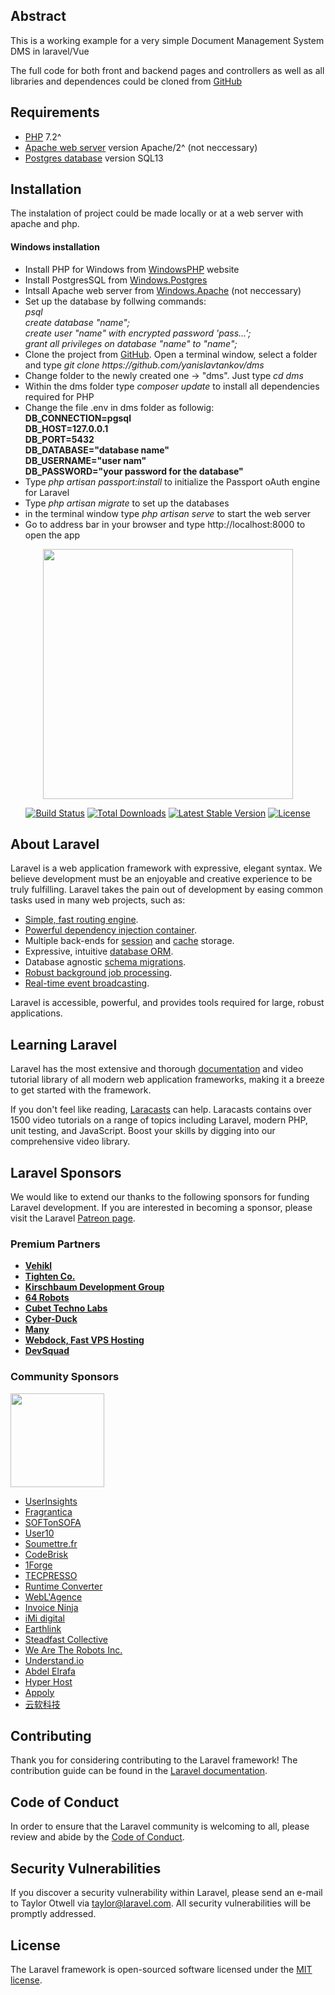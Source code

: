 <h2>Abstract</h2>
<p>This is a working example for a very simple Document Management System DMS in laravel/Vue</p> <p>The full code for both front and backend pages and controllers as well as all libraries and dependences could be cloned from <a href="https://github.com/yanislavtankov/dms" target="_blank">GitHub</a></p> 

<h2>Requirements</h2> <ul><li><a href="https://www.php.net/" target="_blank">PHP</a> 7.2^</li> <li><a href="https://httpd.apache.org/" target="_blank">Apache web server</a> version Apache/2^ (not neccessary)</li> <li><a href="https://www.postgresql.org/docs/release/" target="_blank">Postgres database</a> version SQL13</li></ul> <h2>Installation</h2> <p>The instalation of project could be made locally or at a web server with apache and php.</p> <h4>Windows installation</h4> <ul><li>Install PHP for Windows from <a href="https://windows.php.net/download/" target="_blank">WindowsPHP</a> website</li> <li>Install PostgresSQL from <a href="https://www.postgresql.org/download/windows/" target="_bnalk">Windows.Postgres</a></li> <li>Intsall Apache web server from <a href="https://httpd.apache.org/docs/2.4/platform/windows.html" target="_blank">Windows.Apache</a> (not neccessary)</li> <li>Set up the database by follwing commands:<br><i>
                        psql<br>
                        create database "name";<br>
                        create user "name" with encrypted password 'pass…';<br>
                        grant all privileges on database "name" to "name";<br></i></li> <li>Clone the project from <a href="https://github.com/yanislavtankov/dms" target="_blank">GitHub</a>. Open a terminal window, select a folder and type <i>git clone https://github.com/yanislavtankov/dms</i></li> <li>Change folder to the newly created one -&gt; "dms". Just type <i>cd dms</i></li> <li>Within the dms folder type <i>composer update</i> to install all dependencies required for PHP</li> <li>Change the file .env in dms folder as followig:<br><strong>
                    DB_CONNECTION=pgsql<br>
                    DB_HOST=127.0.0.1<br>
                    DB_PORT=5432<br>
                    DB_DATABASE="database name"<br>
                    DB_USERNAME="user nam"<br>
                    DB_PASSWORD="your password for the database"<br></strong></li> <li>Type <i>php artisan passport:install</i> to initialize the Passport oAuth engine for Laravel</li> <li>Type <i>php artisan migrate</i> to set up the databases</li> <li>in the terminal window type <i>php artisan serve</i> to start the web server</li> <li>Go to address bar in your browser and type http://localhost:8000 to open the app</li></ul>



<p align="center"><img src="https://res.cloudinary.com/dtfbvvkyp/image/upload/v1566331377/laravel-logolockup-cmyk-red.svg" width="400"></p>

<p align="center">
<a href="https://travis-ci.org/laravel/framework"><img src="https://travis-ci.org/laravel/framework.svg" alt="Build Status"></a>
<a href="https://packagist.org/packages/laravel/framework"><img src="https://poser.pugx.org/laravel/framework/d/total.svg" alt="Total Downloads"></a>
<a href="https://packagist.org/packages/laravel/framework"><img src="https://poser.pugx.org/laravel/framework/v/stable.svg" alt="Latest Stable Version"></a>
<a href="https://packagist.org/packages/laravel/framework"><img src="https://poser.pugx.org/laravel/framework/license.svg" alt="License"></a>
</p>

## About Laravel

Laravel is a web application framework with expressive, elegant syntax. We believe development must be an enjoyable and creative experience to be truly fulfilling. Laravel takes the pain out of development by easing common tasks used in many web projects, such as:

- [Simple, fast routing engine](https://laravel.com/docs/routing).
- [Powerful dependency injection container](https://laravel.com/docs/container).
- Multiple back-ends for [session](https://laravel.com/docs/session) and [cache](https://laravel.com/docs/cache) storage.
- Expressive, intuitive [database ORM](https://laravel.com/docs/eloquent).
- Database agnostic [schema migrations](https://laravel.com/docs/migrations).
- [Robust background job processing](https://laravel.com/docs/queues).
- [Real-time event broadcasting](https://laravel.com/docs/broadcasting).

Laravel is accessible, powerful, and provides tools required for large, robust applications.

## Learning Laravel

Laravel has the most extensive and thorough [documentation](https://laravel.com/docs) and video tutorial library of all modern web application frameworks, making it a breeze to get started with the framework.

If you don't feel like reading, [Laracasts](https://laracasts.com) can help. Laracasts contains over 1500 video tutorials on a range of topics including Laravel, modern PHP, unit testing, and JavaScript. Boost your skills by digging into our comprehensive video library.

## Laravel Sponsors

We would like to extend our thanks to the following sponsors for funding Laravel development. If you are interested in becoming a sponsor, please visit the Laravel [Patreon page](https://patreon.com/taylorotwell).

### Premium Partners

- **[Vehikl](https://vehikl.com/)**
- **[Tighten Co.](https://tighten.co)**
- **[Kirschbaum Development Group](https://kirschbaumdevelopment.com)**
- **[64 Robots](https://64robots.com)**
- **[Cubet Techno Labs](https://cubettech.com)**
- **[Cyber-Duck](https://cyber-duck.co.uk)**
- **[Many](https://www.many.co.uk)**
- **[Webdock, Fast VPS Hosting](https://www.webdock.io/en)**
- **[DevSquad](https://devsquad.com)**

### Community Sponsors

<a href="https://op.gg"><img src="http://opgg-static.akamaized.net/icon/t.rectangle.png" width="150"></a>

- [UserInsights](https://userinsights.com)
- [Fragrantica](https://www.fragrantica.com)
- [SOFTonSOFA](https://softonsofa.com/)
- [User10](https://user10.com)
- [Soumettre.fr](https://soumettre.fr/)
- [CodeBrisk](https://codebrisk.com)
- [1Forge](https://1forge.com)
- [TECPRESSO](https://tecpresso.co.jp/)
- [Runtime Converter](http://runtimeconverter.com/)
- [WebL'Agence](https://weblagence.com/)
- [Invoice Ninja](https://www.invoiceninja.com)
- [iMi digital](https://www.imi-digital.de/)
- [Earthlink](https://www.earthlink.ro/)
- [Steadfast Collective](https://steadfastcollective.com/)
- [We Are The Robots Inc.](https://watr.mx/)
- [Understand.io](https://www.understand.io/)
- [Abdel Elrafa](https://abdelelrafa.com)
- [Hyper Host](https://hyper.host)
- [Appoly](https://www.appoly.co.uk)
- [云软科技](http://www.yunruan.ltd/)

## Contributing

Thank you for considering contributing to the Laravel framework! The contribution guide can be found in the [Laravel documentation](https://laravel.com/docs/contributions).

## Code of Conduct

In order to ensure that the Laravel community is welcoming to all, please review and abide by the [Code of Conduct](https://laravel.com/docs/contributions#code-of-conduct).

## Security Vulnerabilities

If you discover a security vulnerability within Laravel, please send an e-mail to Taylor Otwell via [taylor@laravel.com](mailto:taylor@laravel.com). All security vulnerabilities will be promptly addressed.

## License

The Laravel framework is open-sourced software licensed under the [MIT license](https://opensource.org/licenses/MIT).
